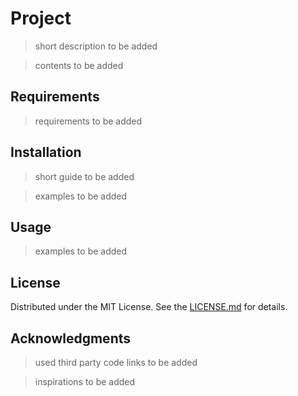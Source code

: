 # Project

> short description to be added

> contents to be added

## Requirements

> requirements to be added

## Installation

> short guide to be added

> examples to be added

## Usage

> examples to be added

## License

Distributed under the MIT License. See the [LICENSE.md](LICENSE.md) for details.

## Acknowledgments

> used third party code links to be added

> inspirations to be added
